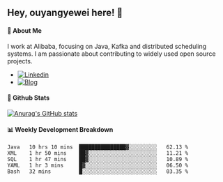 ## Hey, ouyangyewei here! :wave:

#### :rocket: About Me
I work at Alibaba, focusing on Java, Kafka and distributed scheduling systems. I am passionate about contributing to widely used open source projects.

- [![Linkedin](https://img.shields.io/badge/LinkedIn-ouyangyewei-blue)](https://www.linkedin.com/in/ouyangyewei/)
- [![Blog](https://img.shields.io/badge/Blog-yeweiouyang-orange)](https://blog.csdn.net/yeweiouyang)

#### :star2: Github Stats
[![Anurag's GitHub stats](https://github-readme-stats.vercel.app/api?username=ouyangyewei&show_icons=true&cache_seconds=3600&theme=tokyonight)](https://github.com/anuraghazra/github-readme-stats)

#### :bar_chart: Weekly Development Breakdown
<!--START_SECTION:waka-->
```text
Java   10 hrs 10 mins  ███████████████▓░░░░░░░░░   62.13 % 
XML    1 hr 50 mins    ██▓░░░░░░░░░░░░░░░░░░░░░░   11.21 % 
SQL    1 hr 47 mins    ██▓░░░░░░░░░░░░░░░░░░░░░░   10.89 % 
YAML   1 hr 3 mins     █▓░░░░░░░░░░░░░░░░░░░░░░░   06.50 % 
Bash   32 mins         █░░░░░░░░░░░░░░░░░░░░░░░░   03.35 % 
```
<!--END_SECTION:waka-->
